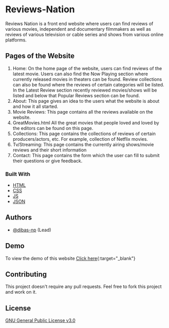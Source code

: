 
# Reviews-Nation

Reviews Nation is a front end website where users can find reviews of various movies, 
independent and documentary filmmakers as well as reviews of various television or cable 
series and shows from various online platforms.


## Pages of the Website

1. Home: On the home page of the website, users can find reviews of the latest 
movie. Users can also find the Now Playing section where currently 
released movies in theaters can be found. Review collections can also 
be found where the reviews of certain categories will be listed. In the 
Latest Review section recently reviewed movies/shows will be listed 
and below that Popular Reviews section can be found.
2. About: This page gives an idea to the users what the website is about and how 
it all started.
3. Movie Reviews: This page contains all the reviews available on the website.
4. GreatMovies.html All the great movies that people loved and loved by the editors can be 
found on this page.
5. Collections: This page contains the collections of reviews of certain 
producers/actors, etc. For example, collection of Netflix movies.
6. Tv/Streaming: This page contains the currently airing shows/movie reviews and their 
short information
7. Contact: This page contains the form which the user can fill to submit their 
questions or give feedback.


### Built With

* [HTML](https://developer.mozilla.org/en-US/docs/Web/HTML)
* [CSS](https://developer.mozilla.org/en-US/docs/Web/CSS)
* [JS](https://www.javascript.com/)
* [JSON](https://www.json.org/json-en.html)

## Authors

* [@dibas-np](https://github.com/dibas-np) (Lead)

## Demo

To view the demo of this website [Click here](https://dibas-np.github.io/Reviews-Nation/index.html){:target="_blank"}


## Contributing
This project doesn't require any pull requests. Feel free to fork this project and work on it.

## License
[GNU General Public License v3.0](https://choosealicense.com/licenses/gpl-3.0/)
